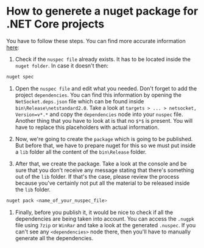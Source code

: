 # How to generete a nuget package for .NET Core projects

You have to follow these steps. You can find more accurate information [here](https://docs.microsoft.com/es-es/nuget/quickstart/create-and-publish-a-package):

1. Check if the `nuspec file` already exists. It has to be located inside the `nuget folder`. In case it doesn't then:

``` sh
nuget spec
```

1. Open the `nuspec file` and edit what you needed. Don't forget to add the project `dependencies`. You can find this information by opening the `NetSocket.deps.json` file which can be found inside `bin\Release\netstandard2.0`. Take a look at `targets > ... > netsocket, Version=v*.*` and copy the `dependencies` node into your `nuspec` file. Another thing that you have to look at is that no `$*$` is present. You will have to replace this placeholders with actual information.
1. Now, we're going to create the `package` which is going to be published. But before that, we have to prepare nuget for this so we must put inside a `lib` folder all the content of the `bin\Release` folder.

1. After that, we create the package. Take a look at the console and be sure that you don't receive any message stating that there's something out of the `lib` folder. If that's the case, please review the process because you've certainly not put all the material to be released inside the `lib` folder.

``` sh
nuget pack <name_of_your_nuspec_file>
```

1. Finally, before you publish it, it would be nice to check if all the dependencies are being taken into account. You can access the `.nugpk` file using `7zip` or `WinRar` and take a look at the generated `.nuspec`. If you can't see any `<dependencies>` node there, then you'll have to manually generate all the dependencies.